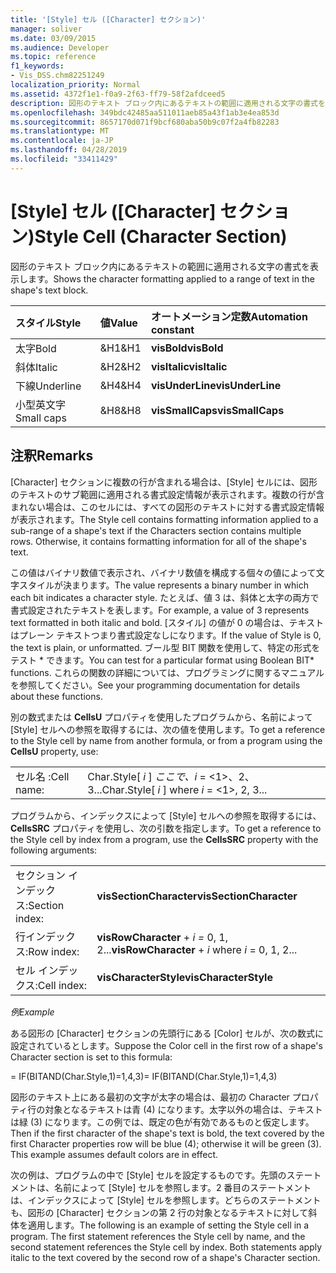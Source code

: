 ```yaml
---
title: '[Style] セル ([Character] セクション)'
manager: soliver
ms.date: 03/09/2015
ms.audience: Developer
ms.topic: reference
f1_keywords:
- Vis_DSS.chm82251249
localization_priority: Normal
ms.assetid: 4372f1e1-f0a9-2f63-ff79-58f2afdceed5
description: 図形のテキスト ブロック内にあるテキストの範囲に適用される文字の書式を表示します。
ms.openlocfilehash: 349bdc42485aa511011aeb85a43f1ab3e4ea853d
ms.sourcegitcommit: 8657170d071f9bcf680aba50b9c07f2a4fb82283
ms.translationtype: MT
ms.contentlocale: ja-JP
ms.lasthandoff: 04/28/2019
ms.locfileid: "33411429"
---
```

# <a name="style-cell-character-section"></a><span data-ttu-id="87f58-103">[Style] セル ([Character] セクション)</span><span class="sxs-lookup"><span data-stu-id="87f58-103">Style Cell (Character Section)</span></span>

<span data-ttu-id="87f58-104">図形のテキスト ブロック内にあるテキストの範囲に適用される文字の書式を表示します。</span><span class="sxs-lookup"><span data-stu-id="87f58-104">Shows the character formatting applied to a range of text in the shape's text block.</span></span>
  
|<span data-ttu-id="87f58-105">**スタイル**</span><span class="sxs-lookup"><span data-stu-id="87f58-105">**Style**</span></span>|<span data-ttu-id="87f58-106">**値**</span><span class="sxs-lookup"><span data-stu-id="87f58-106">**Value**</span></span>|<span data-ttu-id="87f58-107">**オートメーション定数**</span><span class="sxs-lookup"><span data-stu-id="87f58-107">**Automation constant**</span></span>|
|:-----|:-----|:-----|
| <span data-ttu-id="87f58-108">太字</span><span class="sxs-lookup"><span data-stu-id="87f58-108">Bold</span></span>  <br/> | <span data-ttu-id="87f58-109">&amp;H1</span><span class="sxs-lookup"><span data-stu-id="87f58-109">&amp;H1</span></span>  <br/> |<span data-ttu-id="87f58-110">**visBold**</span><span class="sxs-lookup"><span data-stu-id="87f58-110">**visBold**</span></span> <br/> |
| <span data-ttu-id="87f58-111">斜体</span><span class="sxs-lookup"><span data-stu-id="87f58-111">Italic</span></span>  <br/> | <span data-ttu-id="87f58-112">&amp;H2</span><span class="sxs-lookup"><span data-stu-id="87f58-112">&amp;H2</span></span>  <br/> |<span data-ttu-id="87f58-113">**visItalic**</span><span class="sxs-lookup"><span data-stu-id="87f58-113">**visItalic**</span></span> <br/> |
| <span data-ttu-id="87f58-114">下線</span><span class="sxs-lookup"><span data-stu-id="87f58-114">Underline</span></span>  <br/> | <span data-ttu-id="87f58-115">&amp;H4</span><span class="sxs-lookup"><span data-stu-id="87f58-115">&amp;H4</span></span>  <br/> |<span data-ttu-id="87f58-116">**visUnderLine**</span><span class="sxs-lookup"><span data-stu-id="87f58-116">**visUnderLine**</span></span> <br/> |
| <span data-ttu-id="87f58-117">小型英文字</span><span class="sxs-lookup"><span data-stu-id="87f58-117">Small caps</span></span>  <br/> | <span data-ttu-id="87f58-118">&amp;H8</span><span class="sxs-lookup"><span data-stu-id="87f58-118">&amp;H8</span></span>  <br/> |<span data-ttu-id="87f58-119">**visSmallCaps**</span><span class="sxs-lookup"><span data-stu-id="87f58-119">**visSmallCaps**</span></span> <br/> |
   
## <a name="remarks"></a><span data-ttu-id="87f58-120">注釈</span><span class="sxs-lookup"><span data-stu-id="87f58-120">Remarks</span></span>

<span data-ttu-id="87f58-p101">[Character] セクションに複数の行が含まれる場合は、[Style] セルには、図形のテキストのサブ範囲に適用される書式設定情報が表示されます。複数の行が含まれない場合は、このセルには、すべての図形のテキストに対する書式設定情報が表示されます。</span><span class="sxs-lookup"><span data-stu-id="87f58-p101">The Style cell contains formatting information applied to a sub-range of a shape's text if the Characters section contains multiple rows. Otherwise, it contains formatting information for all of the shape's text.</span></span>
  
<span data-ttu-id="87f58-123">この値はバイナリ数値で表示され、バイナリ数値を構成する個々の値によって文字スタイルが決まります。</span><span class="sxs-lookup"><span data-stu-id="87f58-123">The value represents a binary number in which each bit indicates a character style.</span></span> <span data-ttu-id="87f58-124">たとえば、値 3 は、斜体と太字の両方で書式設定されたテキストを表します。</span><span class="sxs-lookup"><span data-stu-id="87f58-124">For example, a value of 3 represents text formatted in both italic and bold.</span></span> <span data-ttu-id="87f58-125">[スタイル] の値が 0 の場合は、テキストはプレーン テキストつまり書式設定なしになります。</span><span class="sxs-lookup"><span data-stu-id="87f58-125">If the value of Style is 0, the text is plain, or unformatted.</span></span> <span data-ttu-id="87f58-126">ブール型 BIT 関数を使用して、特定の形式をテスト \* できます。</span><span class="sxs-lookup"><span data-stu-id="87f58-126">You can test for a particular format using Boolean BIT\* functions.</span></span> <span data-ttu-id="87f58-127">これらの関数の詳細については、プログラミングに関するマニュアルを参照してください。</span><span class="sxs-lookup"><span data-stu-id="87f58-127">See your programming documentation for details about these functions.</span></span>
  
<span data-ttu-id="87f58-128">別の数式または **CellsU** プロパティを使用したプログラムから、名前によって [Style] セルへの参照を取得するには、次の値を使用します。</span><span class="sxs-lookup"><span data-stu-id="87f58-128">To get a reference to the Style cell by name from another formula, or from a program using the **CellsU** property, use:</span></span> 
  
|||
|:-----|:-----|
| <span data-ttu-id="87f58-129">セル名 :</span><span class="sxs-lookup"><span data-stu-id="87f58-129">Cell name:</span></span>  <br/> | <span data-ttu-id="87f58-130">Char.Style[  *i*  ]  *ここで、i*  = <1>、2、3...</span><span class="sxs-lookup"><span data-stu-id="87f58-130">Char.Style[  *i*  ]            where  *i*  = <1>, 2, 3...</span></span>  <br/> |
   
<span data-ttu-id="87f58-131">プログラムから、インデックスによって [Style] セルへの参照を取得するには、**CellsSRC** プロパティを使用し、次の引数を指定します。</span><span class="sxs-lookup"><span data-stu-id="87f58-131">To get a reference to the Style cell by index from a program, use the **CellsSRC** property with the following arguments:</span></span> 
  
|||
|:-----|:-----|
| <span data-ttu-id="87f58-132">セクション インデックス:</span><span class="sxs-lookup"><span data-stu-id="87f58-132">Section index:</span></span>  <br/> |<span data-ttu-id="87f58-133">**visSectionCharacter**</span><span class="sxs-lookup"><span data-stu-id="87f58-133">**visSectionCharacter**</span></span> <br/> |
| <span data-ttu-id="87f58-134">行インデックス:</span><span class="sxs-lookup"><span data-stu-id="87f58-134">Row index:</span></span>  <br/> |<span data-ttu-id="87f58-135">**visRowCharacter**  +  *i* *=* 0, 1, 2...</span><span class="sxs-lookup"><span data-stu-id="87f58-135">**visRowCharacter** +  *i*            where  *i*  = 0, 1, 2...</span></span>  <br/> |
| <span data-ttu-id="87f58-136">セル インデックス:</span><span class="sxs-lookup"><span data-stu-id="87f58-136">Cell index:</span></span>  <br/> |<span data-ttu-id="87f58-137">**visCharacterStyle**</span><span class="sxs-lookup"><span data-stu-id="87f58-137">**visCharacterStyle**</span></span> <br/> |
   
 <span data-ttu-id="87f58-138">*例*</span><span class="sxs-lookup"><span data-stu-id="87f58-138">*Example*</span></span> 
  
<span data-ttu-id="87f58-139">ある図形の [Character] セクションの先頭行にある [Color] セルが、次の数式に設定されているとします。</span><span class="sxs-lookup"><span data-stu-id="87f58-139">Suppose the Color cell in the first row of a shape's Character section is set to this formula:</span></span>
  
<span data-ttu-id="87f58-140">= IF(BITAND(Char.Style,1)=1,4,3)</span><span class="sxs-lookup"><span data-stu-id="87f58-140">= IF(BITAND(Char.Style,1)=1,4,3)</span></span>
  
<span data-ttu-id="87f58-p103">図形のテキスト上にある最初の文字が太字の場合は、最初の Character プロパティ行の対象となるテキストは青 (4) になります。太字以外の場合は、テキストは緑 (3) になります。この例では、既定の色が有効であるものと仮定します。</span><span class="sxs-lookup"><span data-stu-id="87f58-p103">Then if the first character of the shape's text is bold, the text covered by the first Character properties row will be blue (4); otherwise it will be green (3). This example assumes default colors are in effect.</span></span>
  
<span data-ttu-id="87f58-p104">次の例は、プログラムの中で [Style] セルを設定するものです。先頭のステートメントは、名前によって [Style] セルを参照します。2 番目のステートメントは、インデックスによって [Style] セルを参照します。どちらのステートメントも、図形の [Character] セクションの第 2 行の対象となるテキストに対して斜体を適用します。</span><span class="sxs-lookup"><span data-stu-id="87f58-p104">The following is an example of setting the Style cell in a program. The first statement references the Style cell by name, and the second statement references the Style cell by index. Both statements apply italic to the text covered by the second row of a shape's Character section.</span></span>
  

